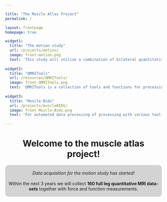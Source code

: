 ```yaml
---

title: "The Muscle Atlas Project"
permalink: /

layout: frontpage
homepage: true

widget1:
  title: "The motion study"
  url: /projects/motion/
  image: front-motion.png
  text: 'This study will utilize a combination of bilateral quantitative MRI scans of the full legs and force measurements to create a data-set of 160 healthy individuals ranging in age from 15 to 65 years.'
  
widget2:
  title: "QMRITools"
  url: /resources/QMRITools/
  image: front-QMRITools.png
  text: 'QMRITools is a collection of tools and functions for processing quantitative MRI data.The toolbox was developed mostly in the context of quantitative muscle, nerve and cardiac magnetic resonance imaging.'
  
widget3:
  title: "Muscle-Bids"
  url: /projects/muscleBIDS/
  image: front-Muscle-Bids.png
  text: 'For automated data processing of processing with various tool-boxes data management is important. For this, the muscle MRI community is developing the Muscle BIDS data structure.'

---
```


<div align="center" ><h1>Welcome to the muscle atlas project!</h1></div>

<div class="t30" align="center" style="background-color: #D3D3D3; border-radius: 10px;">
<br><em>Data acquisition for the motion study has started!</em><br><br>
Within the next 3 years we will collect <b>160 full leg quantitative MRI data-sets</b> together with force and function measurements. 
<br><br>
</div>

